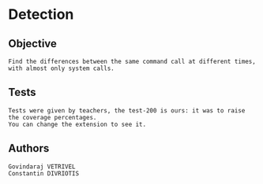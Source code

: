 # Detection

## Objective
	Find the differences between the same command call at different times, 
	with almost only system calls.

## Tests
	Tests were given by teachers, the test-200 is ours: it was to raise the coverage percentages.
	You can change the extension to see it.

## Authors

	Govindaraj VETRIVEL
	Constantin DIVRIOTIS
